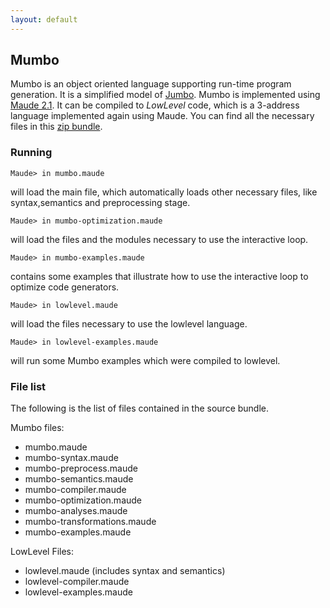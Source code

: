 ```yaml
---
layout: default
---
```


## Mumbo
Mumbo is an object oriented language supporting run-time program generation.
It is a simplified model of [Jumbo](http://loome.cs.uiuc.edu/Jumbo/).
Mumbo is implemented using [Maude 2.1](http://maude.cs.uiuc.edu/).
It can be compiled to _LowLevel_ code,
which is a 3-address language implemented again using Maude.
You can find all the necessary files in this [zip bundle](../data/mumbo.zip).

### Running
```
Maude> in mumbo.maude
```

will load the main file,
which automatically loads other necessary files,
like syntax,semantics and preprocessing stage.

```
Maude> in mumbo-optimization.maude
```

will load the files and the modules necessary to use the interactive loop.

```
Maude> in mumbo-examples.maude
```

contains some examples that illustrate how to use the interactive loop to optimize code generators.

```
Maude> in lowlevel.maude
```

will load the files necessary to use the lowlevel language.

```
Maude> in lowlevel-examples.maude
```

will run some Mumbo examples which were compiled to lowlevel.

### File list
The following is the list of files contained in the source bundle.

Mumbo files:

* mumbo.maude
* mumbo-syntax.maude
* mumbo-preprocess.maude
* mumbo-semantics.maude
* mumbo-compiler.maude
* mumbo-optimization.maude
* mumbo-analyses.maude
* mumbo-transformations.maude
* mumbo-examples.maude

LowLevel Files:

* lowlevel.maude (includes syntax and semantics)
* lowlevel-compiler.maude
* lowlevel-examples.maude
